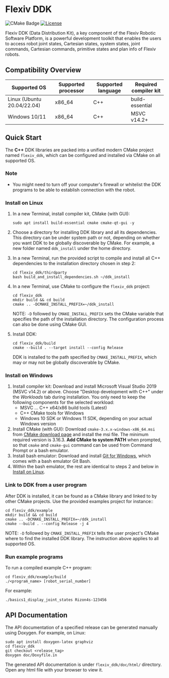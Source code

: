 # Flexiv DDK

![CMake Badge](https://github.com/flexivrobotics/flexiv_ddk/actions/workflows/cmake.yml/badge.svg)
[![License](https://img.shields.io/badge/License-Apache%202.0-blue.svg)](https://www.apache.org/licenses/LICENSE-2.0.html)

Flexiv DDK (Data Distribution Kit), a key component of the Flexiv Robotic Software Platform, is a powerful development toolkit that enables the users to access robot joint states, Cartesian states, system states, joint commands, Cartesian commands, primitive states and plan info of Flexiv robots.


## Compatibility Overview

| **Supported OS**           | **Supported processor** | **Supported language** | **Required compiler kit** |
| -------------------------- | ----------------------- | ---------------------- | ------------------------- |
| Linux (Ubuntu 20.04/22.04) | x86_64                  | C++                    | build-essential           |
| Windows 10/11              | x86_64                  | C++                    | MSVC v14.2+               |

## Quick Start

The **C++** DDK libraries are packed into a unified modern CMake project named ``flexiv_ddk``, which can be configured and installed via CMake on all supported OS.

### Note

* You might need to turn off your computer's firewall or whitelist the DDK programs to be able to establish connection with the robot.

### Install on Linux

1. In a new Terminal, install compiler kit, CMake (with GUI):

       sudo apt install build-essential cmake cmake-qt-gui -y

2. Choose a directory for installing DDK library and all its dependencies. This directory can be under system path or not, depending on whether you want DDK to be globally discoverable by CMake. For example, a new folder named ``ddk_install`` under the home directory.
3. In a new Terminal, run the provided script to compile and install all C++ dependencies to the installation directory chosen in step 2:

       cd flexiv_ddk/thirdparty
       bash build_and_install_dependencies.sh ~/ddk_install

4. In a new Terminal, use CMake to configure the ``flexiv_ddk`` project:

       cd flexiv_ddk
       mkdir build && cd build
       cmake .. -DCMAKE_INSTALL_PREFIX=~/ddk_install

   NOTE: ``-D`` followed by ``CMAKE_INSTALL_PREFIX`` sets the CMake variable that specifies the path of the installation directory. The configuration process can also be done using CMake GUI.

5. Install DDK:

       cd flexiv_ddk/build
       cmake --build . --target install --config Release

   DDK is installed to the path specified by ``CMAKE_INSTALL_PREFIX``, which may or may not be globally discoverable by CMake.

### Install on Windows

1. Install compiler kit: Download and install Microsoft Visual Studio 2019 (MSVC v14.2) or above. Choose "Desktop development with C++" under the *Workloads* tab during installation. You only need to keep the following components for the selected workload:
   * MSVC ... C++ x64/x86 build tools (Latest)
   * C++ CMake tools for Windows
   * Windows 10 SDK or Windows 11 SDK, depending on your actual Windows version
2. Install CMake (with GUI): Download ``cmake-3.x.x-windows-x86_64.msi`` from [CMake download page](https://cmake.org/download/) and install the msi file. The minimum required version is 3.16.3. **Add CMake to system PATH** when prompted, so that ``cmake`` and ``cmake-gui`` command can be used from Command Prompt or a bash emulator.
3. Install bash emulator: Download and install [Git for Windows](https://git-scm.com/download/win/), which comes with a bash emulator Git Bash.
4. Within the bash emulator, the rest are identical to steps 2 and below in [Install on Linux](#install-on-linux).

### Link to DDK from a user program

After DDK is installed, it can be found as a CMake library and linked to by other CMake projects. Use the provided examples project for instance::

    cd flexiv_ddk/example
    mkdir build && cd build
    cmake .. -DCMAKE_INSTALL_PREFIX=~/ddk_install
    cmake --build . --config Release -j 4

NOTE: ``-D`` followed by ``CMAKE_INSTALL_PREFIX`` tells the user project's CMake where to find the installed DDK library. The instruction above applies to all supported OS.

### Run example programs

To run a compiled example C++ program:

    cd flexiv_ddk/example/build
    ./<program_name> [robot_serial_number]

For example:

    ./basics1_display_joint_states Rizon4s-123456

## API Documentation

The API documentation of a specified release can be generated manually using Doxygen. For example, on Linux:

    sudo apt install doxygen-latex graphviz
    cd flexiv_ddk
    git checkout <release_tag>
    doxygen doc/Doxyfile.in

The generated API documentation is under ``flexiv_ddk/doc/html/`` directory. Open any html file with your browser to view it.

